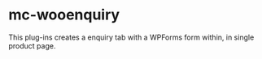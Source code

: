 # mc-wooenquiry
This plug-ins creates a enquiry tab with a WPForms form within, in single product page.
